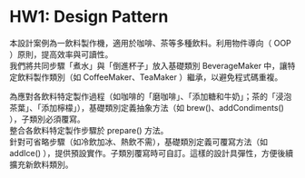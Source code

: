 # HW1: Design Pattern

本設計案例為一飲料製作機，適用於咖啡、茶等多種飲料。利用物件導向（ OOP ）原則，提高效率與可讀性。  
我們將共同步驟「煮水」與「倒進杯子」放入基礎類別 BeverageMaker 中，讓特定飲料製作類別（如 CoffeeMaker、TeaMaker ）繼承，以避免程式碼重複。  

為應對各飲料特定製作過程（如咖啡的「磨咖啡」、「添加糖和牛奶」；茶的「浸泡茶葉」、「添加檸檬」），基礎類別定義抽象方法（如 brew()、addCondiments() ），子類別必須覆寫。  
整合各飲料特定製作步驟於 prepare() 方法。  
針對可省略步驟（如冷飲加冰、熱飲不需），基礎類別定義可覆寫方法（如 addIce() ），提供預設實作。子類別覆寫時可自訂。這樣的設計具彈性，方便後續擴充新飲料類別。  